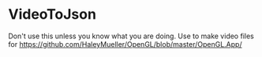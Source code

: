 # VideoToJson
Don't use this unless you know what you are doing.
Use to make video files for https://github.com/HaleyMueller/OpenGL/blob/master/OpenGL.App/
